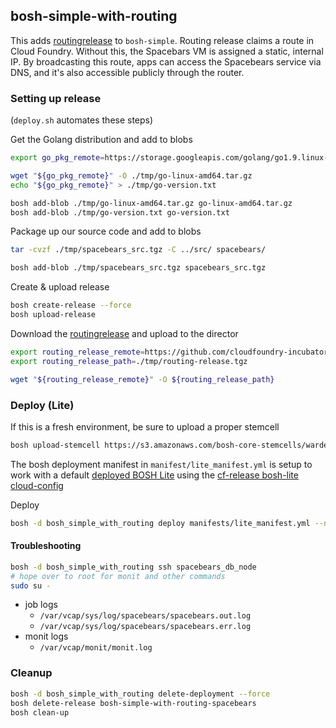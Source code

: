 ## bosh-simple-with-routing

This adds
[routingrelease](https://github.com/cloudfoundry-incubator/routing-release)
to `bosh-simple`. Routing release claims a route in Cloud Foundry. Without this,
the Spacebars VM is assigned a static, internal IP. By broadcasting this route,
apps can access the Spacebears service via DNS, and it's also accessible publicly
through the router.

### Setting up release

(`deploy.sh` automates these steps)

Get the Golang distribution and add to blobs

```bash
export go_pkg_remote=https://storage.googleapis.com/golang/go1.9.linux-amd64.tar.gz

wget "${go_pkg_remote}" -O ./tmp/go-linux-amd64.tar.gz
echo "${go_pkg_remote}" > ./tmp/go-version.txt

bosh add-blob ./tmp/go-linux-amd64.tar.gz go-linux-amd64.tar.gz
bosh add-blob ./tmp/go-version.txt go-version.txt
```

Package up our source code and add to blobs
```bash
tar -cvzf ./tmp/spacebears_src.tgz -C ../src/ spacebears/

bosh add-blob ./tmp/spacebears_src.tgz spacebears_src.tgz
```

Create & upload release
```bash
bosh create-release --force
bosh upload-release
```

Download the [routingrelease](https://github.com/cloudfoundry-incubator/routing-release) and upload to the director
```bash
export routing_release_remote=https://github.com/cloudfoundry-incubator/routing-release/releases/download/0.162.0/routing-0.162.0.tgz
export routing_release_path=./tmp/routing-release.tgz

wget "${routing_release_remote}" -O ${routing_release_path}
```

### Deploy (Lite)

If this is a fresh environment, be sure to upload a proper stemcell
```bash
bosh upload-stemcell https://s3.amazonaws.com/bosh-core-stemcells/warden/bosh-stemcell-3445.7-warden-boshlite-ubuntu-trusty-go_agent.tgz
```

The bosh deployment manifest in `manifest/lite_manifest.yml` is setup to work
with a default [deployed BOSH Lite](https://bosh.io/docs/bosh-lite) using
the [cf-release bosh-lite cloud-config](https://github.com/cloudfoundry/cf-deployment/blob/master/iaas-support/bosh-lite/cloud-config.yml)

Deploy
```bash
bosh -d bosh_simple_with_routing deploy manifests/lite_manifest.yml --no-redact
```

#### Troubleshooting
```bash
bosh -d bosh_simple_with_routing ssh spacebears_db_node
# hope over to root for monit and other commands
sudo su -
```

* job logs
    * `/var/vcap/sys/log/spacebears/spacebears.out.log`
    * `/var/vcap/sys/log/spacebears/spacebears.err.log`
* monit logs
    * `/var/vcap/monit/monit.log`

###  Cleanup

```bash
bosh -d bosh_simple_with_routing delete-deployment --force
bosh delete-release bosh-simple-with-routing-spacebears
bosh clean-up
```
